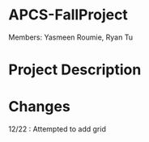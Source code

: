 APCS-FallProject
================
Members: Yasmeen Roumie, Ryan Tu

Project Description
======

Changes 
======
12/22 : Attempted to add grid

